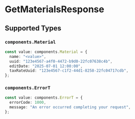 # GetMaterialsResponse


## Supported Types

### `components.Material`

```typescript
const value: components.Material = {
  name: "<value>",
  uuid: "123e4567-a4f0-4472-b9d0-22fc07638c4b",
  editDate: "2025-07-01 12:00:00",
  taxRateUuid: "123e4567-c1f2-44d1-8258-22fc04717cdb",
};
```

### `components.ErrorT`

```typescript
const value: components.ErrorT = {
  errorCode: 1000,
  message: "An error occurred completing your request",
};
```

